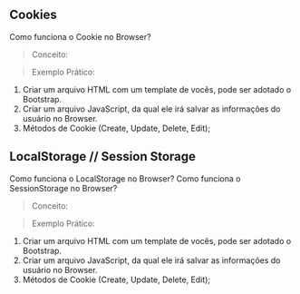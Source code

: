 ## Cookies

Como funciona o Cookie no Browser?

> Conceito: 

> Exemplo Prático: 

1. Criar um arquivo HTML com um template de vocês, pode ser adotado o Bootstrap.
2. Criar um arquivo JavaScript, da qual ele irá salvar as informações do usuário no Browser.
3. Métodos de Cookie (Create, Update, Delete, Edit);

## LocalStorage // Session Storage

Como funciona o LocalStorage no Browser?
Como funciona o SessionStorage no Browser?

> Conceito: 

> Exemplo Prático: 

1. Criar um arquivo HTML com um template de vocês, pode ser adotado o Bootstrap.
2. Criar um arquivo JavaScript, da qual ele irá salvar as informações do usuário no Browser.
3. Métodos de Cookie (Create, Update, Delete, Edit);


